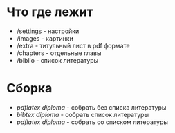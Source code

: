 # Что где лежит

* /settings - настройки
* /images - картинки
* /extra - титульный лист в pdf формате
* /chapters - отдельные главы
* /biblio - список литературы

# Сборка

* *pdflatex diploma* - собрать без списка литературы
* *bibtex diploma* - собрать список литературы
* *pdflatex diploma* - собрать со списком литературы
